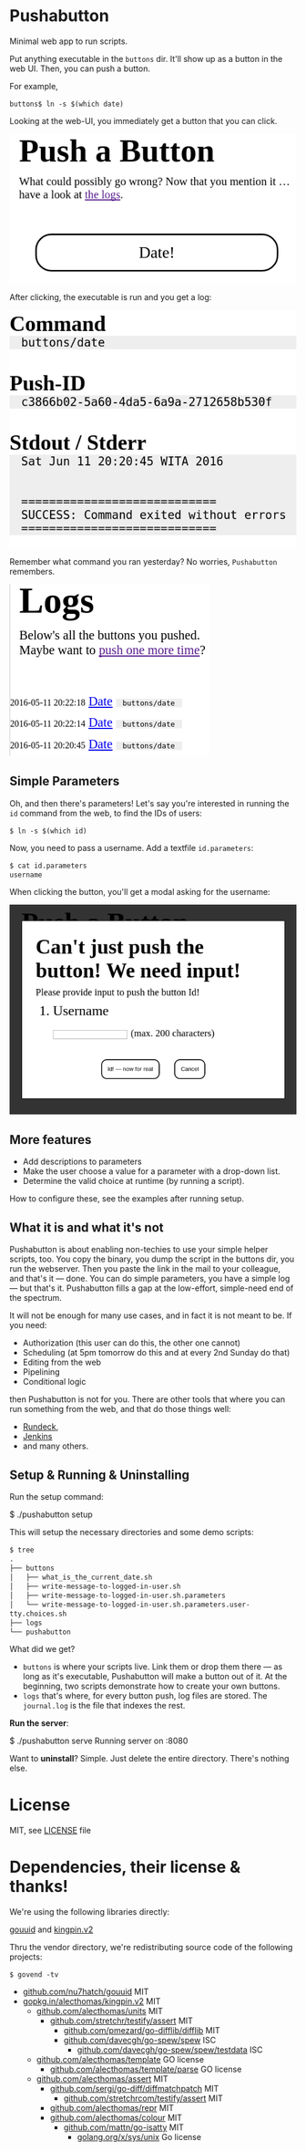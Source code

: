 # Pushabutton
Minimal web app to run scripts.

Put anything executable in the `buttons` dir.
It'll show up as a button in the web UI.
Then, you can push a button.

For example,

    buttons$ ln -s $(which date)

Looking at the web-UI, you immediately get a button that you can click.



![Pushabutton automatically renders a button for you](docs/intro-date-button.png)



After clicking, the executable is run and you get a log:


![Pushabutton shows you what is happening on pushing the button](docs/intro-date-log.png)


Remember what command you ran yesterday? No worries, `Pushabutton` remembers.


![Pushabutton remembers your button pushes](docs/intro-date-log-list.png)

## Simple Parameters

Oh, and then there's parameters! Let's say you're interested in running the `id` command from the web, to find the IDs of users:

    $ ln -s $(which id)

Now, you need to pass a username. Add a textfile `id.parameters`:

    $ cat id.parameters
    username

When clicking the button, you'll get a modal asking for the username:

![Pushabutton automatically asks for the username!](docs/intro-id-parameters-modal.png)

## More features

* Add descriptions to parameters
* Make the user choose a value for a parameter with a drop-down list.
* Determine the valid choice at runtime (by running a script).

How to configure these, see the examples after running setup.


## What it is and what it's not

Pushabutton is about enabling non-techies to use your simple helper scripts, too.
You copy the binary, you dump the script in the buttons dir, you run the webserver. Then you paste the link in the mail to your colleague, and that's it — done.
You can do simple parameters, you have a simple log — but that's it.
Pushabutton fills a gap at the low-effort, simple-need end of the spectrum.

It will not be enough for many use cases, and in fact it is not meant to be. If you need:

* Authorization (this user can do this, the other one cannot)
* Scheduling (at 5pm tomorrow do this and at every 2nd Sunday do that)
* Editing from the web
* Pipelining
* Conditional logic

then Pushabutton is not for you.
There are other tools that where you can run something from the web, and that do those things well:

* [Rundeck](http://rundeck.org/),
* [Jenkins](https://jenkins.io/index.html)
* and many others.


## Setup & Running & Uninstalling

Run the setup command:

  $ ./pushabutton setup

This will setup the necessary directories and some demo scripts:

    $ tree
    .
    ├── buttons
    │   ├── what_is_the_current_date.sh
    │   ├── write-message-to-logged-in-user.sh
    │   ├── write-message-to-logged-in-user.sh.parameters
    │   └── write-message-to-logged-in-user.sh.parameters.user-tty.choices.sh
    ├── logs
    └── pushabutton

What did we get?

* `buttons` is where your scripts live. Link them or drop them there — as long as it's executable, Pushabutton will make a button out of it. At the beginning, two scripts demonstrate how to create your own buttons.
* `logs` that's where, for every button push, log files are stored. The `journal.log` is the file that indexes the rest.


**Run the server**:

   $ ./pushabutton serve
   Running server on :8080


Want to **uninstall**? Simple. Just delete the entire directory.
There's nothing else.

# License

MIT, see [LICENSE](./LICENSE) file

# Dependencies, their license & thanks!

We're using the following libraries directly:

[gouuid](https://github.com/nu7hatch/gouuid) and [kingpin.v2](gopkg.in/alecthomas/kingpin.v2)

Thru the vendor directory, we're redistributing source code of the following projects:

    $ govend -tv

* [github.com/nu7hatch/gouuid](https://github.com/nu7hatch/gouuid) MIT
* [gopkg.in/alecthomas/kingpin.v2](gopkg.in/alecthomas/kingpin.v2) MIT
  * [github.com/alecthomas/units](https://github.com/alecthomas/units) MIT
    * [github.com/stretchr/testify/assert](https://github.com/stretchr/testify) MIT
      * [github.com/pmezard/go-difflib/difflib](https://github.com/pmezard/go-difflib) MIT
      * [github.com/davecgh/go-spew/spew](https://github.com/davecgh/go-spew) ISC
        * [github.com/davecgh/go-spew/spew/testdata](https://github.com/davecgh/go-spew) ISC
  * [github.com/alecthomas/template](https://github.com/alecthomas/template) GO license
    * [github.com/alecthomas/template/parse](https://github.com/alecthomas/template) GO license
  * [github.com/alecthomas/assert](https://github.com/alecthomas/assert) MIT
    * [github.com/sergi/go-diff/diffmatchpatch](https://github.com/sergi/go-diff) MIT
      * [github.com/stretchrcom/testify/assert](https://github.com/stretchrcom/testify) MIT
    * [github.com/alecthomas/repr](https://github.com/alecthomas/repr) MIT
    * [github.com/alecthomas/colour](https://github.com/alecthomas/colour) MIT
      * [github.com/mattn/go-isatty](https://github.com/mattn/go-isatty) MIT
        * [golang.org/x/sys/unix](https://godoc.org/golang.org/x/sys/unix) Go license
